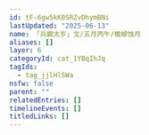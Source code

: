 ```yaml
---
id: tF-6gw5kK0SRZvDhymBNi
lastUpdated: "2025-06-13"
name: 「兵闢太岁」戈/五月丙午/蟾蜍蚀月
aliases: []
layer: 6
categoryId: cat_1YBqIhJq
tagIds:
  - tag_jjlHlSWa
nsfw: false
parent: ""
relatedEntries: []
timelineEvents: []
titledLinks: []
---
```


